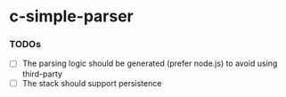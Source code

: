 c-simple-parser
===============
### TODOs
- [ ] The parsing logic should be generated (prefer node.js) to avoid using third-party
- [ ] The stack should support persistence

